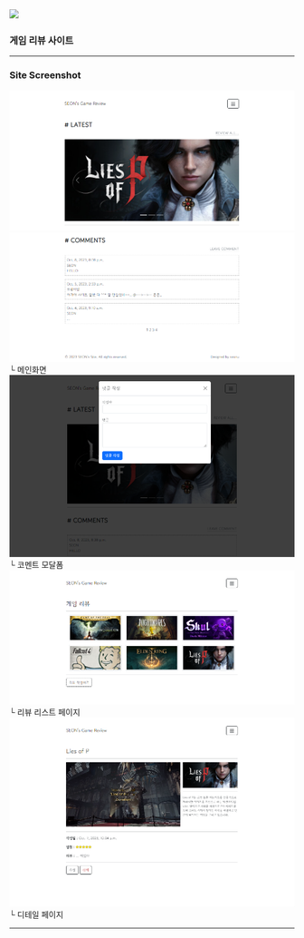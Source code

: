 <img src="https://capsule-render.vercel.app/api?type=waving&color=auto&height=200&section=header&text=miniProject&fontSize=60&fontAlign=77"/>

### 게임 리뷰 사이트

---

### Site Screenshot

<img src = "site_img/main1.png">
<img src = "site_img/main2.png">
└ 메인화면
<img src = "site_img/comment.png">
└ 코멘트 모달폼
<img src = "site_img/list_page.png">
└ 리뷰 리스트 페이지
<img src = "site_img/detail_page.png">
└ 디테일 페이지


---